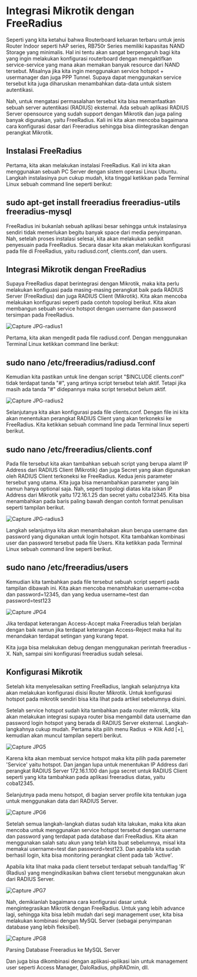 ---
---
# Integrasi Mikrotik dengan FreeRadius

Seperti yang kita ketahui bahwa Routerboard keluaran terbaru untuk jenis Router Indoor seperti hAP series, RB750r Series memiliki kapasitas NAND Storage yang minimalis. 
Hal ini tentu akan sangat berpengaruh bagi kita yang ingin melakukan konfigurasi routerboard dengan mengaktifkan service-service yang mana akan memakan banyak resource dari NAND tersebut. 
Misalnya jika kita ingin menggunakan service hotspot + usermanager dan juga PPP Tunnel. Supaya dapat menggunakan service tersebut kita juga diharuskan menambahkan data-data untuk sistem autentikasi.

Nah, untuk mengatasi permasalahan tersebut kita bisa memanfaatkan sebuah server autentikasi (RADIUS) eksternal. Ada sebuah aplikasi RADIUS Server opensource yang sudah support dengan Mikrotik dan juga paling banyak digunakan, yaitu FreeRadius. 
Kali ini kita akan mencoba bagaimana cara konfigurasi dasar dari Freeradius sehingga bisa diintegrasikan dengan perangkat Mikrotik. 

## Instalasi FreeRadius

Pertama, kita akan melakukan instalasi FreeRadius. Kali ini kita akan menggunakan sebuah PC Server dengan sistem operasi Linux Ubuntu. 
Langkah instalasinya pun cukup mudah, kita tinggal ketikkan pada Terminal Linux sebuah command line seperti berikut:

## sudo apt-get install freeradius freeradius-utils freeradius-mysql

FreeRadius ini bukanlah sebuah aplikasi besar sehingga untuk instalasinya sendiri tidak memerlukan begitu banyak space dari media penyimpanan. Nah, setelah proses instalasi selesai, kita akan melakukan sedikit penyesuain pada FreeRadius. 
Secara dasar kita akan melakukan konfigurasi pada file di FreeRadius, yaitu radiusd.conf, clients.conf, dan users.

## Integrasi Mikrotik dengan FreeRadius

Supaya FreeRadius dapat berintegrasi dengan Mikrotik, maka kita perlu melakukan konfiguasi pada masing-masing perangkat baik pada RADIUS Server (FreeRadius) dan juga RADIUS Client (Mikrotik). 
Kita akan mencoba melakukan konfigurasi seperti pada contoh topologi berikut. Kita akan membangun sebuah service hotspot dengan username dan password tersimpan pada FreeRadius. 

![Capture JPG-radius1](https://github.com/tiaraidris/taca/assets/156057283/467e7e15-da63-447f-8dee-c14e10a8544c)

Pertama, kita akan mengedit pada file radiusd.conf. Dengan menggunakan Terminal Linux ketikkan command line berikut:

## sudo nano /etc/freeradius/radiusd.conf

Kemudian kita pastikan untuk line dengan script "$INCLUDE clients.conf" tidak terdapat tanda "#", yang artinya script tersebut telah aktif. Tetapi jika masih ada tanda "#" didepannya maka script tersebut belum aktif.

![Capture JPG-radius2](https://github.com/tiaraidris/taca/assets/156057283/8bea9c0f-ada6-4325-9e83-4a502f0de8cb)

Selanjutanya kita akan konfigurasi pada file clients.conf. Dengan file ini kita akan menentukan perangkat RADIUS Client yang akan terkoneksi ke FreeRadius. Kita ketikkan sebuah command line pada Terminal linux seperti 
berikut.
## sudo nano /etc/freeradius/clients.conf

Pada file tersebut kita akan tambahkan sebuah script yang berupa alamt IP Address dari RADIUS Client (Mikrotik) dan juga Secret yang akan digunakan oleh RADIUS Client terkoneksi ke FreeRadius. Kedua jenis parameter tersebut yang utama. 
Kita juga bisa menambahkan parameter yang lain namun hanya optional saja. Nah, seperti topologi diatas kita isikan IP Address dari Mikrotik yaitu 172.16.1.25 dan secret yaitu coba12345. Kita bisa menambahkan pada baris paling bawah dengan 
contoh format penulisan seperti tampilan berikut.

![Capture JPG-radius3](https://github.com/tiaraidris/taca/assets/156057283/daa6633e-3e66-44c2-b966-23770e356413)

Langkah selanjutnya kita akan menambahakan akun berupa username dan password yang digunakan untuk login hotspot. Kita tambahkan kombinasi user dan password tersebut pada file Users. Kita ketikkan pada Terminal Linux sebuah command line seperti berikut.

## sudo nano /etc/freeradius/users

Kemudian kita tambahkan pada file tersebut sebuah script seperti pada tampilan dibawah ini. Kita akan mencoba menambhakan username=coba dan password=12345, dan yang kedua username=test dan password=test123

![Capture JPG4](https://github.com/tiaraidris/taca/assets/156057283/3db45e79-7f1d-4c04-a93d-d4420f079477)

Jika terdapat keterangan Access-Accept maka Freeradius telah berjalan dengan baik namun jika terdapat keterangan Access-Reject maka hal itu menandakan terdapat setingan yang kurang tepat.

Kita juga bisa melakukan debug dengan menggunakan perintah freeradius -X. Nah, sampai sini konfigurasi freeradius sudah selesai.

## Konfigurasi Mikrotik

Setelah kita menyelesaikan setting FreeRadius, langkah selanjutnya kita akan melakukan konfigurasi disisi Router Mikrotik. Untuk konfigurasi hotspot pada mikrotik sendiri bisa kita lihat pada artikel sebelumnya disini.

Setelah service hotspot sudah kita tambahkan pada router mikrotik, kita akan melakukan integrasi supaya router bisa mengambil data username dan password login hotspot yang berada di RADIUS Server eksternal. Langkah-langkahnya cukup mudah.
Pertama kita pilih menu Radius -> Klik Add [+], kemudian akan muncul tampilan seperti berikut.

![Capture JPG5](https://github.com/tiaraidris/taca/assets/156057283/c57683a7-7e17-4460-9a28-d11819324162)

Karena kita akan membuat service hotspot maka kita pilih pada paremeter 'Service' yaitu hotspot. Dan jangan lupa untuk menentukan IP Address dari perangkat RADIUS Server 172.16.1.100 dan juga secret untuk RADIUS Client seperti yang kita tambahkan pada aplikasi freeradius diatas, yaitu coba12345.

Selanjutnya pada menu hotspot, di bagian server profile kita tentukan juga untuk menggunakan data dari RADIUS Server.

![Capture JPG6](https://github.com/tiaraidris/taca/assets/156057283/c8fbbca5-7608-4386-81f7-34302a82e8b2)

Setelah semua langkah-langkah diatas sudah kita lakukan, maka kita akan mencoba untuk menggunakan service hotspot tersebut dengan username dan password yang terdapat pada database dari FreeRadius. Kita akan menggunakan salah satu akun yang telah kita buat sebelumnya, 
misal kita memakai username=test dan password=test123. Dan apabila kita sudah berhasil login, kita bisa monitoring perangkat client pada tab 'Active'.

Apabila kita lihat maka pada client tersebut terdapat sebuah tanda/flag 'R' (Radius) yang mengindikasikan bahwa client tersebut menggunakan akun dari RADIUS Server.

![Capture JPG7](https://github.com/tiaraidris/taca/assets/156057283/50bd25fa-eaa0-4aa9-9ec6-8211db5cb761)

Nah, demikianlah bagaimana cara konfigurasi dasar untuk mengintegrasikan Mikrotik dengan FreeRadius. Untuk yang lebih advance lagi, sehingga kita bisa lebih mudah dari segi management user, kita bisa melakukan kombinasi dengan MySQL Server (sebagai penyimpanan database yang lebih fleksibel).

![Capture JPG8](https://github.com/tiaraidris/taca/assets/156057283/47706bac-aa76-4efc-9c1b-4bc501d0d79d)

Parsing Database Freeradius ke MySQL Server

Dan juga bisa dikombinasi dengan aplikasi-aplikasi lain untuk management user seperti Access Manager, DaloRadius, phpRADmin, dll.
